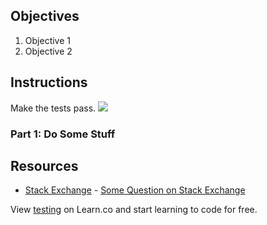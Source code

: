 ## Objectives

1. Objective 1
2. Objective 2

## Instructions

Make the tests pass.
![](http://achievethegrin.com/wp-content/uploads/2015/07/Start-Personality-Test-Button.png)

### Part 1: Do Some Stuff

## Resources

* [Stack Exchange](http://www.stackexchange.com) - [Some Question on Stack Exchange](http://www.stackexchange.com/questions/123)

<p class='util--hide'>View <a href='https://learn.co/lessons/testing'>testing</a> on Learn.co and start learning to code for free.</p>
